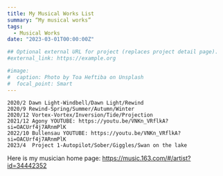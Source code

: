 ```yaml
---
title: My Musical Works List
summary: “My musical works”
tags:
  - Musical Works
date: "2023-03-01T00:00:00Z"

## Optional external URL for project (replaces project detail page).
#external_link: https://example.org

#image:
#  caption: Photo by Toa Heftiba on Unsplash
#  focal_point: Smart
---
```


	2020/2 Dawn Light-Windbell/Dawn Light/Rewind
	2020/9 Rewind-Spring/Summer/Autumn/Winter
	2020/12 Vortex-Vortex/Inversion/Tide/Projection
	2021/12 Agony YOUTUBE: https://youtu.be/VNKn_VRflkA?si=OACUrf4j7ARnmPlK
	2022/10 Bullensau YOUTUBE: https://youtu.be/VNKn_VRflkA?si=OACUrf4j7ARnmPlK
	2023/4	Project 1-Autopilot/Sober/Giggles/Swan on the lake

  Here is my musician home page: https://music.163.com/#/artist?id=34442352